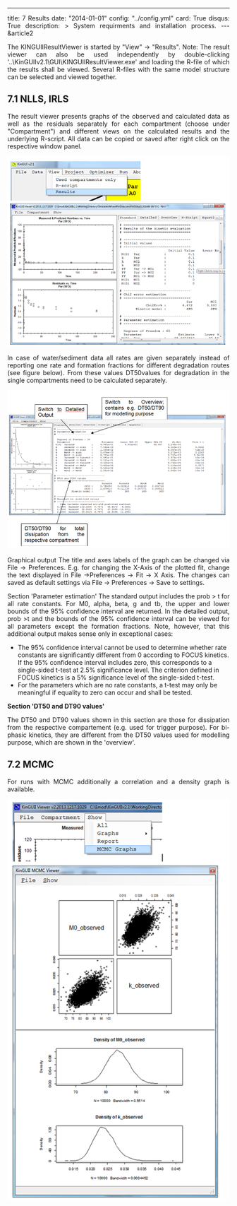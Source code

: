---
title: 7 Results
date: "2014-01-01"
config: "../config.yml"
card: True
disqus: True
description: >
  System requirments and installation process.
--- &article2


The KINGUIIResultViewer is started by "View" -> "Results".
Note: The result viewer can also be used independently by double-clicking 
'..\KinGUIIv2.1\GUI\KINGUIIResultViewer.exe' and loading the R-file of which the results shall be viewed. Several R-files with the same model structure can be selected and viewed together. 

## 7.1	NLLS, IRLS 
The result viewer presents graphs of the observed and calculated data as well as the residuals separately for each compartment (choose under "Compartment") and different views on the calculated results and the underlying R-script. 
All data can be copied or saved after right click on the respective window panel.

<img src="../../images/viewer1.PNG" width="650px"/> 
 
In case of water/sediment data all rates are given separately instead of reporting one rate and formation fractions for different degradation routes (see figure below). From these values DT50values for degradation in the single compartments need to be calculated separately.

<img src="../../images/viewer2.PNG" width="650px"/>

 




Graphical output 
The title and axes labels of the graph can be changed via File -> Preferences. E.g. for changing the X-Axis of the plotted fit, change the text displayed in File ->Preferences -> Fit -> X Axis. The changes can saved as default settings via File -> Preferences -> Save to settings.

Section 'Parameter estimation'
The standard output includes the prob > t for all rate constants. For M0, alpha, beta, g and tb, the upper and lower bounds of the 95% confidence interval are returned. 
In the detailed output, prob >t and the bounds of the 95% confidence interval can be viewed for all parameters except the formation fractions. Note, however, that this additional output makes sense only in exceptional cases: 
-	The 95% confidence interval cannot be used to determine whether rate constants are significantly different from 0 according to FOCUS kinetics. If the 95% confidence interval includes zero, this corresponds to a single-sided t-test at 2.5% significance level. The criterion defined in FOCUS kinetics is a 5% significance level of the single-sided t-test. 
-	For the parameters which are no rate constants, a t-test may only be meaningful if equality to zero can occur and shall be tested. 


__Section 'DT50 and DT90 values'__

The DT50 and DT90 values shown in this section are those for dissipation from the respective compartement (e.g. used for trigger purpose). For bi-phasic kinetics, they are different from the DT50 values used for modelling purpose, which are shown in the 'overview'.
 

## 7.2	MCMC 

For runs with MCMC additionally a correlation and a density graph is available.
 

<img src="../../images/mcmc.PNG" width="600px"/>
 

<style>
 p {text-align: justify;}
</style>


